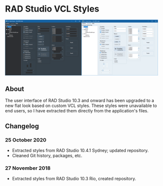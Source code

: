# RAD Studio VCL Styles

![preview](preview.png)

## About

The user interface of RAD Studio 10.3 and onward has been upgraded to a new
flat look based on custom VCL styles. These styles were unavailable to end
users, so I have extracted them directly from the application's files.

## Changelog

### 25 October 2020

- Extracted styles from RAD Studio 10.4.1 Sydney; updated repository.
- Cleaned Git history, packages, etc.

### 27 November 2018
 
- Extracted styles from RAD Studio 10.3 Rio, created repository.

